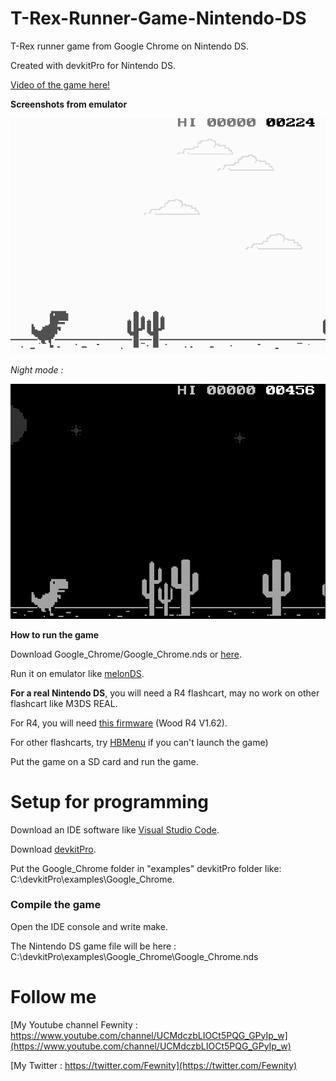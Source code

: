 # T-Rex-Runner-Game-Nintendo-DS
T-Rex runner game from Google Chrome on Nintendo DS.

Created with devkitPro for Nintendo DS.

[Video of the game here!](https://youtu.be/KXw6DIv5Y4c)

**Screenshots from emulator**

<img src="https://github.com/Fewnity/T-Rex-Runner-Game-Nintendo-DS/blob/master/Images/Capture1.PNG" width="600">

*Night mode :*

<img src="https://github.com/Fewnity/T-Rex-Runner-Game-Nintendo-DS/blob/master/Images/Capture2.PNG" width="600">

**How to run the game**

Download Google_Chrome/Google_Chrome.nds or [here](https://github.com/Fewnity/T-Rex-Runner-Game-Nintendo-DS/raw/master/Google_Chrome/Google_Chrome.nds).

Run it on emulator like [melonDS](http://melonds.kuribo64.net/downloads.php).

**For a real Nintendo DS**, you will need a R4 flashcart, may no work on other flashcart like M3DS REAL.

For R4, you will need [this firmware](http://old.r4wood.com/pages/Wood-R4-Kernel.html) (Wood R4 V1.62).

For other flashcarts, try [HBMenu](https://github.com/devkitPro/nds-hb-menu/releases/) if you can't launch the game)

Put the game on a SD card and run the game.

# Setup for programming
Download an IDE software like [Visual Studio Code](https://code.visualstudio.com/).

Download [devkitPro](https://github.com/devkitPro/installer/releases).

Put the Google_Chrome folder in "examples" devkitPro folder like: C:\devkitPro\examples\Google_Chrome.

### Compile the game
Open the IDE console and write make.

The Nintendo DS game file will be here : C:\devkitPro\examples\Google_Chrome\Google_Chrome.nds

# Follow me
[My Youtube channel Fewnity : https://www.youtube.com/channel/UCMdczbLIOCt5PQG_GPyIp_w](https://www.youtube.com/channel/UCMdczbLIOCt5PQG_GPyIp_w)

[My Twitter : https://twitter.com/Fewnity](https://twitter.com/Fewnity)
